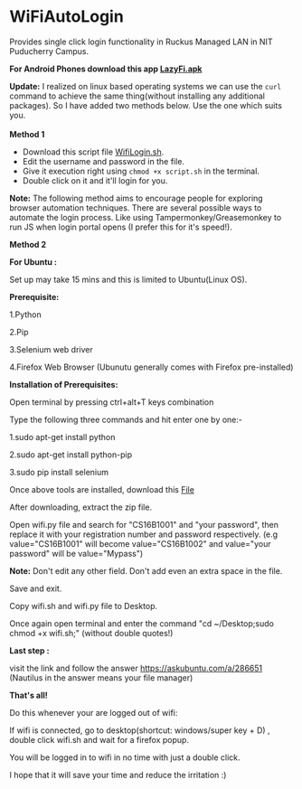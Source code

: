 # WiFiAutoLogin
Provides single click login functionality in Ruckus Managed LAN in NIT Puducherry Campus.

<b>For Android Phones download this app <a href="https://github.com/abhimanyuZ/WiFiAutoLogin/blob/master/LazyFi.apk?raw=true" download>LazyFi.apk</a></b>
 
<b>Update:</b> I realized on linux based operating systems we can use the <code>curl</code> command to achieve the same thing(without installing any additional packages). So I have added two methods below. Use the one which suits you.<br><br>
<b>Method 1</b><br>
<ul>
<li>Download this script file <a href="https://github.com/abhimanyuZ/WiFiAutoLogin/blob/master/WifiLogin.sh?raw=true" download>WifiLogin.sh</a>. 
<li>Edit the username and password in the file.
<li>Give it execution right using <code>chmod +x script.sh</code>  in the terminal.
<li>Double click on it and it'll login for you. 
 </ul>
  
<b>Note:</b> The following method aims to encourage people for exploring browser automation techniques. There are several possible ways to automate the login process. Like using Tampermonkey/Greasemonkey to run JS when login portal opens (I prefer this for it's speed!).

<b>Method 2</b><br>
  
<b>For Ubuntu :</b>

Set up may take 15 mins and this is limited to Ubuntu(Linux OS).

<b>Prerequisite:</b>

1.Python

2.Pip

3.Selenium web driver

4.Firefox Web Browser (Ubunutu generally comes with Firefox pre-installed)  

<b>Installation of Prerequisites:</b>

Open terminal by pressing ctrl+alt+T keys combination

Type the following three commands and hit enter one by one:-

1.sudo apt-get install python

2.sudo apt-get install python-pip

3.sudo pip install selenium

Once above tools are installed, download this <a href="https://github.com/abhimanyuZ/WiFiAutoLogin/raw/master/WiFi.zip">File</a>

After downloading, extract the zip file.

Open wifi.py file and search for "CS16B1001" and "your password", then replace it with your registration number and password respectively. (e.g value="CS16B1001" will become value="CS16B1002" and value="your password" will be value="Mypass")

<b>Note:</b> Don't edit any other field. Don't add even an extra space in the file.

Save and exit.

Copy wifi.sh and wifi.py file to Desktop.

Once again open terminal and enter the command "cd ~/Desktop;sudo chmod +x wifi.sh;"    (without double quotes!)

<b>Last step :</b>

visit the link and follow the answer https://askubuntu.com/a/286651   (Nautilus in the answer means your file manager)

<b>That's all!</b>

Do this whenever your are logged out of wifi:

If wifi is connected, go to desktop(shortcut: windows/super key + D) , double click wifi.sh and wait for a firefox popup.

You will be logged in to wifi in no time with just a double click.


I hope that it will save your time and reduce the irritation :)

